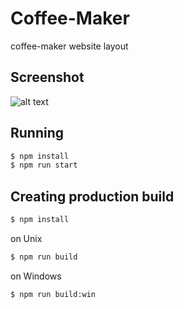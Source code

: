# Coffee-Maker

coffee-maker website layout

## Screenshot

![alt text](https://github.com/maslovmichail20/Coffe-Maker/blob/master/screenshots/index.jpg "coffe-maker")

## Running

```sh
$ npm install
$ npm run start
```

## Creating production build

```sh
$ npm install
```

on Unix
```sh
$ npm run build
```

on Windows
```sh
$ npm run build:win
```


